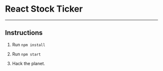 # React Stock Ticker
-----------

## Instructions

1. Run `npm install`

2. Run `npm start`

3. Hack the planet.
